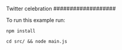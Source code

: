 Twitter celebration
###################

To run this example run:
```
npm install

cd src/ && node main.js
```